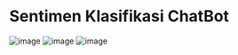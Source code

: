# Sentimen Klasifikasi ChatBot
![image](https://github.com/user-attachments/assets/96959b63-ad3c-45d7-8dd0-a837ba7d47bc)
![image](https://github.com/user-attachments/assets/78d308f8-2a6e-4639-8aba-604b0979f18c)
![image](https://github.com/user-attachments/assets/806b91dc-cab7-4ef9-a411-62c4c6b12e96)
